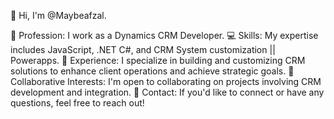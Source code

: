 👋 Hi, I'm @Maybeafzal.

💼 Profession: I work as a Dynamics CRM Developer.
💻 Skills: My expertise includes JavaScript, .NET C#, and CRM System customization || Powerapps.
🔧 Experience: I specialize in building and customizing CRM solutions to enhance client operations and achieve strategic goals.
🤝 Collaborative Interests: I'm open to collaborating on projects involving CRM development and integration.
📩 Contact: If you'd like to connect or have any questions, feel free to reach out!
